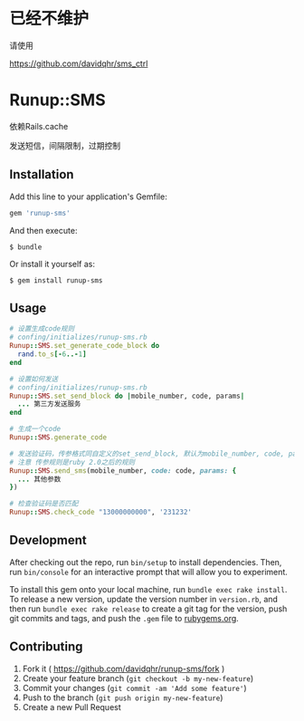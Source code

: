 # 已经不维护

请使用

https://github.com/davidqhr/sms_ctrl

# Runup::SMS

依赖Rails.cache

发送短信，间隔限制，过期控制

## Installation

Add this line to your application's Gemfile:

```ruby
gem 'runup-sms'
```

And then execute:

    $ bundle

Or install it yourself as:

    $ gem install runup-sms

## Usage

```ruby
# 设置生成code规则
# confing/initializes/runup-sms.rb
Runup::SMS.set_generate_code_block do
  rand.to_s[-6..-1]
end
```

```ruby
# 设置如何发送
# confing/initializes/runup-sms.rb
Runup::SMS.set_send_block do |mobile_number, code, params|
  ... 第三方发送服务
end
```

```ruby
# 生成一个code
Runup::SMS.generate_code
```

```ruby
# 发送验证码，传参格式同自定义的set_send_block, 默认为mobile_number, code, params
# 注意 传参规则是ruby 2.0之后的规则
Runup::SMS.send_sms(mobile_number, code: code, params: {
  ... 其他参数
})
```

```ruby
# 检查验证码是否匹配
Runup::SMS.check_code "13000000000", '231232'
```

## Development

After checking out the repo, run `bin/setup` to install dependencies. Then, run `bin/console` for an interactive prompt that will allow you to experiment.

To install this gem onto your local machine, run `bundle exec rake install`. To release a new version, update the version number in `version.rb`, and then run `bundle exec rake release` to create a git tag for the version, push git commits and tags, and push the `.gem` file to [rubygems.org](https://rubygems.org).

## Contributing

1. Fork it ( https://github.com/davidqhr/runup-sms/fork )
2. Create your feature branch (`git checkout -b my-new-feature`)
3. Commit your changes (`git commit -am 'Add some feature'`)
4. Push to the branch (`git push origin my-new-feature`)
5. Create a new Pull Request
